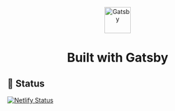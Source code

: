 <p align="center">
  <a href="https://www.gatsbyjs.org">
    <img alt="Gatsby" src="https://www.gatsbyjs.org/monogram.svg" width="60" />
  </a>
</p>
<h1 align="center">
  Built with Gatsby
</h1>

## 🎯 Status

[![Netlify Status](https://api.netlify.com/api/v1/badges/35437d5c-2511-4594-a552-f4117f8799d5/deploy-status)](https://app.netlify.com/sites/radu-alex/deploys)


